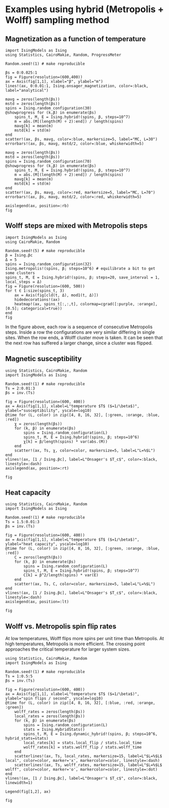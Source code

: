 # Examples using hybrid (Metropolis + Wolff) sampling method


## Magnetization as a function of temperature

```@example
import IsingModels as Ising
using Statistics, CairoMakie, Random, ProgressMeter

Random.seed!(1) # make reproducible

βs = 0:0.025:1
fig = Figure(resolution=(600,400))
ax = Axis(fig[1,1], xlabel="β", ylabel="m")
lines!(ax, 0:0.01:1, Ising.onsager_magnetization, color=:black, label="analytical")

mavg = zeros(length(βs))
mstd = zeros(length(βs))
spins = Ising.random_configuration(30)
@showprogress for (k,β) in enumerate(βs)
    spins_t, M, E = Ising.hybrid!(spins, β, steps=10^7)
    m = abs.(M[(length(M) ÷ 2):end]) / length(spins)
    mavg[k] = mean(m)
    mstd[k] = std(m)
end
scatter!(ax, βs, mavg, color=:blue, markersize=5, label="MC, L=30")
errorbars!(ax, βs, mavg, mstd/2, color=:blue, whiskerwidth=5)

mavg = zeros(length(βs))
mstd = zeros(length(βs))
spins = Ising.random_configuration(70)
@showprogress for (k,β) in enumerate(βs)
    spins_t, M, E = Ising.hybrid!(spins, β, steps=10^7)
    m = abs.(M[(length(M) ÷ 2):end]) / length(spins)
    mavg[k] = mean(m)
    mstd[k] = std(m)
end
scatter!(ax, βs, mavg, color=:red, markersize=5, label="MC, L=70")
errorbars!(ax, βs, mavg, mstd/2, color=:red, whiskerwidth=5)

axislegend(ax, position=:rb)
fig
```


## Wolff steps are mixed with Metropolis steps

```@example
import IsingModels as Ising
using CairoMakie, Random

Random.seed!(5) # make reproducible
β = Ising.βc
Δ = 5
spins = Ising.random_configuration(32)
Ising.metropolis!(spins, β; steps=10^6) # equilibrate a bit to get some clusters
spins_t, M, E = Ising.hybrid!(spins, β; steps=20, save_interval = 1, local_steps = Δ)
fig = Figure(resolution=(600, 500))
for t ∈ 1:size(spins_t, 3)
    ax = Axis(fig[cld(t, Δ), mod1(t, Δ)])
    hidedecorations!(ax)
    heatmap!(ax, spins_t[:,:,t], colormap=cgrad([:purple, :orange], [0.5]; categorical=true))
end
fig
```

In the figure above, each row is a sequence of consecutive Metropolis steps.
Inside a row the configurations are very similar differing in single sites.
When the row ends, a Wolff cluster move is taken.
It can be seen that the next row has suffered a larger change, since a cluster was flipped.


## Magnetic susceptibility

```@example
using Statistics, CairoMakie, Random
import IsingModels as Ising

Random.seed!(1) # make reproducible
Ts = 2:0.01:3
βs = inv.(Ts)

fig = Figure(resolution=(600, 400))
ax = Axis(fig[1,1], xlabel=L"temperature $T$ ($=1/\beta$)", ylabel="susceptibility", yscale=log10)
@time for (L, color) in zip([4, 8, 16, 32], [:green, :orange, :blue, :red])
    χ = zeros(length(βs))
    for (k, β) in enumerate(βs)
        spins = Ising.random_configuration(L)
        spins_t, M, E = Ising.hybrid!(spins, β; steps=10^6)
        χ[k] = β/length(spins) * var(abs.(M))
    end
    scatter!(ax, Ts, χ, color=color, markersize=5, label=L"L=%$L")
end
vlines!(ax, [1 / Ising.βc], label=L"Onsager's $T_c$", color=:black, linestyle=:dash)
axislegend(ax, position=:rt)

fig
```


## Heat capacity

```@example
using Statistics, CairoMakie, Random
import IsingModels as Ising

Random.seed!(1) # make reproducible
Ts = 1.5:0.01:3
βs = inv.(Ts)

fig = Figure(resolution=(600, 400))
ax = Axis(fig[1,1], xlabel=L"temperature $T$ ($=1/\beta$)", ylabel="heat capacity", yscale=log10)
@time for (L, color) in zip([4, 8, 16, 32], [:green, :orange, :blue, :red])
    C = zeros(length(βs))
    for (k, β) in enumerate(βs)
        spins = Ising.random_configuration(L)
        spins_t, M, E = Ising.hybrid!(spins, β; steps=10^7)
        C[k] = β^2/length(spins) * var(E)
    end
    scatter!(ax, Ts, C, color=color, markersize=5, label=L"L=%$L")
end
vlines!(ax, [1 / Ising.βc], label=L"Onsager's $T_c$", color=:black, linestyle=:dash)
axislegend(ax, position=:lt) 

fig
```


## Wolff vs. Metropolis spin flip rates

At low temperatures, Wolff flips more spins per unit time than Metropolis.
At high temperatures, Metropolis is more efficient.
The crossing point approaches the critical temperature for larger system sizes.

```@example
using Statistics, CairoMakie, Random
import IsingModels as Ising

Random.seed!(1) # make reproducible
Ts = 1:0.5:5
βs = inv.(Ts)

fig = Figure(resolution=(600, 400))
ax = Axis(fig[1,1], xlabel=L"temperature $T$ ($=1/\beta$)", ylabel="spin flips / second", yscale=log10)
@time for (L, color) in zip([4, 8, 16, 32], [:blue, :red, :orange, :green])
    wolff_rates = zeros(length(βs))
    local_rates = zeros(length(βs))
    for (k, β) in enumerate(βs)
        spins = Ising.random_configuration(L)
        stats = Ising.HybridStats()
        spins_t, M, E = Ising.dynamic_hybrid!(spins, β; steps=10^6, hybrid_stats=stats)
        local_rates[k] = stats.local_flip / stats.local_time
        wolff_rates[k] = stats.wolff_flip / stats.wolff_time
    end
    scatterlines!(ax, Ts, local_rates, markersize=15, label=L"$L=%$L$ local", color=color, marker='x', markercolor=color, linestyle=:dash)
    scatterlines!(ax, Ts, wolff_rates, markersize=15, label=L"$L=%$L$ wolff", color=color, marker='o', markercolor=color, linestyle=:dot)
end
vlines!(ax, [1 / Ising.βc], label=L"Onsager's $T_c$", color=:black, linewidth=1)

Legend(fig[1,2], ax)

fig
```